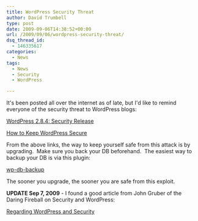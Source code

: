 ```yaml
---
title: WordPress Security Threat
author: David Trumbell
type: post
date: 2009-09-06T14:38:52+00:00
url: /2009/09/06/wordpress-security-threat/
dsq_thread_id:
  - 146335617
categories:
  - News
tags:
  - News
  - Security
  - WordPress

---
```

It's been posted all over the internet as of late, but I'd like to remind everyone of the security threat to WordPress blogs:

[WordPress 2.8.4: Security Release](http://wordpress.org/development/2009/08/2-8-4-security-release/)

[How to Keep WordPress Secure](http://wordpress.org/development/2009/09/keep-wordpress-secure/)

From the above links, the way to keep yourself safe from this attack is by upgrading.  Make sure you back your DB beforehand.  The easiest way to backup your DB is via this plugin:

[wp-db-backup](http://www.ilfilosofo.com/blog/wp-db-backup)

The sooner you upgrade, the sooner you are safe from this exploit.

**UPDATE Sep 7, 2009** - I found a good article from John Gruber of the Daring Fireball on Security and WordPress:

[Regarding WordPress and Security](http://daringfireball.net/2009/09/regarding_wordpress_and_security)
